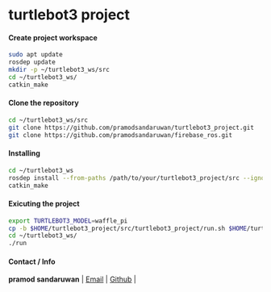 # turtlebot3 project

#### Create project workspace
``` bash
sudo apt update
rosdep update
mkdir -p ~/turtlebot3_ws/src
cd ~/turtlebot3_ws/
catkin_make
```
#### Clone the repository
``` bash
cd ~/turtlebot3_ws/src
git clone https://github.com/pramodsandaruwan/turtlebot3_project.git
git clone https://github.com/pramodsandaruwan/firebase_ros.git
```
#### Installing
``` bash
cd ~/turtlebot3_ws
rosdep install --from-paths /path/to/your/turtlebot3_project/src --ignore-src
catkin_make
```
#### Exicuting the project
``` bash
export TURTLEBOT3_MODEL=waffle_pi
cp -b $HOME/turtlebot3_project/src/turtlebot3_project/run.sh $HOME/turtlebot3_ws/
cd ~/turtlebot3_ws/
./run
```
#### Contact / Info

**pramod sandaruwan** | [Email](mailto:pramodsandaruwan80@gmail.com) | [Github](https://www.github.com/pramodsandaruwan) |

